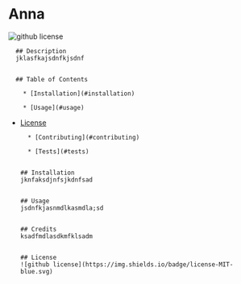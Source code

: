 # Anna
  ![github license](https://img.shields.io/badge/license-MIT-blue.svg)

      ## Description
      jklasfkajsdnfkjsdnf
      
      
      ## Table of Contents 

        * [Installation](#installation)

        * [Usage](#usage)

        
* [License](#license)


        * [Contributing](#contributing)

        * [Tests](#tests)


      ## Installation
      jknfaksdjnfsjkdnfsad


      ## Usage
      jsdnfkjasnmdlkasmdla;sd


      ## Credits
      ksadfmdlasdkmfklsadm


      ## License
      ![github license](https://img.shields.io/badge/license-MIT-blue.svg)
      
      